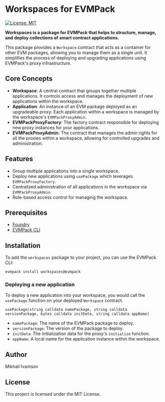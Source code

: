 # Workspaces for EVMPack

[![License: MIT](https://img.shields.io/badge/License-MIT-yellow.svg)](https://opensource.org/licenses/MIT)

**Workspaces is a package for EVMPack that helps to structure, manage, and deploy collections of smart contract applications.**

This package provides a `Workspace` contract that acts as a container for other EVM packages, allowing you to manage them as a single unit. It simplifies the process of deploying and upgrading applications using EVMPack's proxy infrastructure.

## Core Concepts

*   **Workspace**: A central contract that groups together multiple applications. It controls access and manages the deployment of new applications within the workspace.
*   **Application**: An instance of an EVM package deployed as an upgradeable proxy. Each application within a workspace is managed by the workspace's `EVMPackProxyAdmin`.
*   **EVMPackProxyFactory**: The factory contract responsible for deploying new proxy instances for your applications.
*   **EVMPackProxyAdmin**: The contract that manages the admin rights for all the proxies within a workspace, allowing for controlled upgrades and administration.

## Features

*   Group multiple applications into a single workspace.
*   Deploy new applications using `usePackage` which leverages `EVMPackProxyFactory`.
*   Centralized administration of all applications in the workspace via `EVMPackProxyAdmin`.
*   Role-based access control for managing the workspace.

## Prerequisites

*   [Foundry](https://getfoundry.sh/)
*   [EVMPack CLI](https://evmpack.tech/)

## Installation

To add the `workspaces` package to your project, you can use the EVMPack CLI:

```bash
evmpack install workspaces@evmpack
```

### Deploying a new application

To deploy a new application into your workspace, you would call the `usePackage` function on your deployed `Workspace` contract.

`usePackage(string calldata namePackage, string calldata versionPackage, bytes calldata initData, string calldata appName)`

*   `namePackage`: The name of the EVMPack package to deploy.
*   `versionPackage`: The version of the package to deploy.
*   `initData`: The initialization data for the proxy's `initialize` function.
*   `appName`: A local name for the application instance within the workspace.

## Author

Mikhail Ivantsov

## License

This project is licensed under the MIT License.